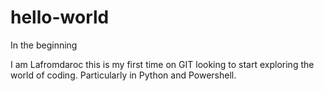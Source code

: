 # hello-world
In the beginning

I am Lafromdaroc this is my first time on GIT looking to start exploring the world of coding. 
Particularly in Python and Powershell.
